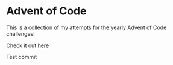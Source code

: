 # Advent of Code

This is a collection of my attempts for the yearly Advent of Code challenges!

Check it out [here](https://adventofcode.com/)

Test commit

